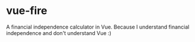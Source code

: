 # vue-fire
A financial independence calculator in Vue.
Because I understand financial independence and don't understand Vue :)
